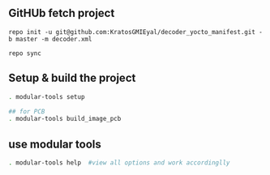 ## GitHUb fetch project
```
repo init -u git@github.com:KratosGMIEyal/decoder_yocto_manifest.git -b master -m decoder.xml

repo sync
```

## Setup & build the project 
```bash
. modular-tools setup

## for PCB
. modular-tools build_image_pcb
```

## use modular tools
```bash
. modular-tools help  #view all options and work accordinglly
```
